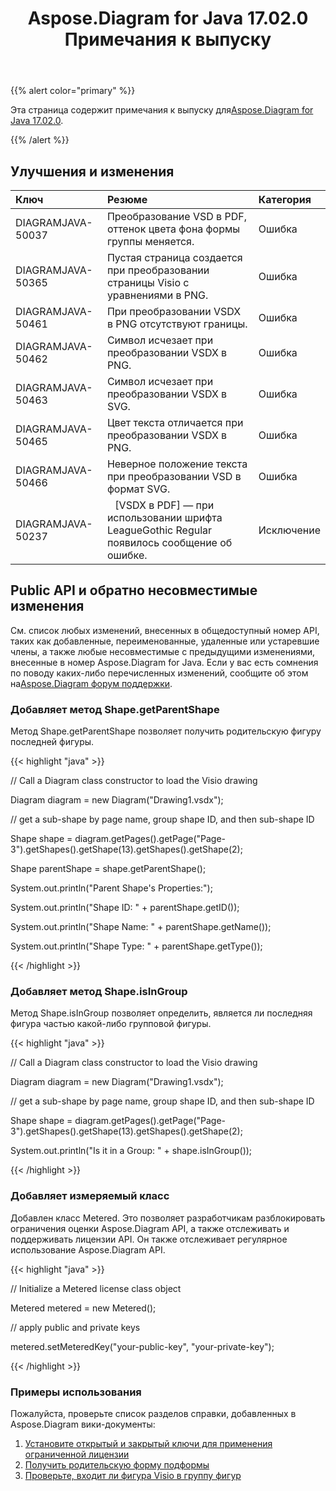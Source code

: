 ﻿---
title: Aspose.Diagram for Java 17.02.0 Примечания к выпуску
type: docs
weight: 110
url: /ru/java/aspose-diagram-for-java-17-02-0-release-notes/
---
{{% alert color="primary" %}} 

Эта страница содержит примечания к выпуску для[Aspose.Diagram for Java 17.02.0](https://docs.aspose.com/diagram/java/aspose-diagram-for-java-17-02-release-notes/).

{{% /alert %}} 
## **Улучшения и изменения**

|**Ключ**|**Резюме**|**Категория**|
|:- |:- |:- |
|DIAGRAMJAVA-50037|Преобразование VSD в PDF, оттенок цвета фона формы группы меняется.|Ошибка|
|DIAGRAMJAVA-50365|Пустая страница создается при преобразовании страницы Visio с уравнениями в PNG.|Ошибка|
|DIAGRAMJAVA-50461|При преобразовании VSDX в PNG отсутствуют границы.|Ошибка|
|DIAGRAMJAVA-50462|Символ исчезает при преобразовании VSDX в PNG.|Ошибка|
|DIAGRAMJAVA-50463|Символ исчезает при преобразовании VSDX в SVG.|Ошибка|
|DIAGRAMJAVA-50465|Цвет текста отличается при преобразовании VSDX в PNG.|Ошибка|
|DIAGRAMJAVA-50466|Неверное положение текста при преобразовании VSD в формат SVG.|Ошибка|
|DIAGRAMJAVA-50237|` ` [VSDX в PDF] — при использовании шрифта LeagueGothic Regular появилось сообщение об ошибке.|Исключение|
## **Public API и обратно несовместимые изменения**
См. список любых изменений, внесенных в общедоступный номер API, таких как добавленные, переименованные, удаленные или устаревшие члены, а также любые несовместимые с предыдущими изменениями, внесенные в номер Aspose.Diagram for Java. Если у вас есть сомнения по поводу каких-либо перечисленных изменений, сообщите об этом на[Aspose.Diagram форум поддержки](https://forum.aspose.com/c/diagram/17).
### **Добавляет метод Shape.getParentShape**
Метод Shape.getParentShape позволяет получить родительскую фигуру последней фигуры.

{{< highlight "java" >}}

 // Call a Diagram class constructor to load the Visio drawing

Diagram diagram = new Diagram("Drawing1.vsdx");

// get a sub-shape by page name, group shape ID, and then sub-shape ID

Shape shape = diagram.getPages().getPage("Page-3").getShapes().getShape(13).getShapes().getShape(2);

Shape parentShape = shape.getParentShape();

System.out.println("Parent Shape's Properties:");

System.out.println("Shape ID: " + parentShape.getID());

System.out.println("Shape Name: " + parentShape.getName());

System.out.println("Shape Type: " + parentShape.getType());

{{< /highlight >}}
### **Добавляет метод Shape.isInGroup**
Метод Shape.isInGroup позволяет определить, является ли последняя фигура частью какой-либо групповой фигуры.

{{< highlight "java" >}}

 // Call a Diagram class constructor to load the Visio drawing

Diagram diagram = new Diagram("Drawing1.vsdx");

// get a sub-shape by page name, group shape ID, and then sub-shape ID

Shape shape = diagram.getPages().getPage("Page-3").getShapes().getShape(13).getShapes().getShape(2);

System.out.println("Is it in a Group: " + shape.isInGroup());

{{< /highlight >}}
### **Добавляет измеряемый класс**
Добавлен класс Metered. Это позволяет разработчикам разблокировать ограничения оценки Aspose.Diagram API, а также отслеживать и поддерживать лицензии API. Он также отслеживает регулярное использование Aspose.Diagram API.

{{< highlight "java" >}}

 // Initialize a Metered license class object

Metered metered = new Metered();

// apply public and private keys

metered.setMeteredKey("your-public-key", "your-private-key");

{{< /highlight >}}
### **Примеры использования**
Пожалуйста, проверьте список разделов справки, добавленных в Aspose.Diagram вики-документы:

1. [Установите открытый и закрытый ключи для применения ограниченной лицензии](/diagram/ru/java/licensing/#licensing-setpublicandprivatekeystoapplymeteredlicense)
1. [Получить родительскую форму подформы](/diagram/ru/java/add-retrieve-copy-and-read-visio-shape-data/#add-retrieve-copyandreadvisioshapedata-retrievetheparentshapeofasub-shape)
1. [Проверьте, входит ли фигура Visio в группу фигур](https://docs.aspose.com/diagram/java/group-convert-and-verify-shapes/)


